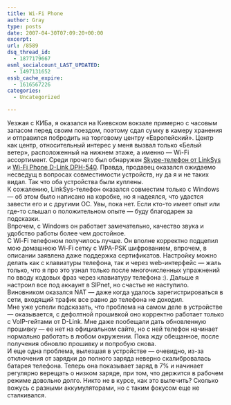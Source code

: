 ```yaml
---
title: Wi-Fi Phone
author: Gray
type: posts
date: 2007-04-30T07:09:20+00:00
excerpt:
url: /8589
dsq_thread_id:
  - 1877179667
esml_socialcount_LAST_UPDATED:
  - 1497131652
essb_cache_expire:
  - 1616567226
categories:
  - Uncategorized

---
```








Уезжая с КИБа, я оказался на Киевском вокзале примерно с часовым запасом перед своим поездом, поэтому сдал сумку в камеру хранения и отправился побродить на торговому центру &#171;Европейский&#187;. Центр как центр, относительный интерес у меня вызвал только &#171;Белый ветер&#187;, расположенный на нижнем этаже, а именно &#8212; Wi-Fi ассортимент. Среди прочего был обнаружен <a href="http://www-ru.linksys.com/servlet/Satellite?c=L_Promotion_C1&childpagename=RU%2FLayout&cid=1141413914277&pagename=Linksys%2FCommon%2FVisitorWrapper" target="_blank">Skype-телефон от LinkSys</a> и <a href="http://dlink.ru/products/prodview.php?type=19&id=660" target="_blank">Wi-Fi Phone D-Link DPH-540</a>. Правда, продавец оказался ожидаемо несведущ в вопросах совместимости устройств, ну да я и не таких видал. Так что оба устройства были куплены.  
К сожалению, LinkSys-телефон оказался совместим только с Windows &#8212; об этом было написано на коробке, но я надеялся, что удастся завести его и с другими ОС. Увы, пока нет. Если кто-то имеет опыт или где-то слышал о положительном опыте &#8212; буду благодарен за подсказки.  
Впрочем, с Windows он работает замечательно, качество звука и удобство работы более чем достойное.  
С Wi-Fi телефоном получилось лучше. Он вполне корректно подцепил мою домашнюю Wi-Fi сетку с WPA-PSK шифрованием, впрочем, в описании заявлена даже поддержка сертификатов. Настройку можно делать как с клавиатуры телефона, так и через web-интерфейс &#8212; жаль только, что я про это узнал только после многочисленных упражнений по вводу кодовых фраз через клавиатуру телефона :). Дальше я настроил все под аккаунт в SIPnet, но счастье не наступило. Виновником оказался NAT &#8212; даже когда удалось зарегистрироваться в сети, входящий трафик все равно до телефона не доходил.  
Мне уже успели подсказать, что проблема на самом деле в устройстве &#8212; оказывается, с дефолтной прошивкой оно корректно работает только с VoIP-гейтами от D-Link. Мне даже пообещали дать обновленную прошивку &#8212; ее нет на официальном сайте, но с ней телефон начинает нормально работать в любом окружении. Пока жду обещанное, после получения обновлю прошивку и попробую снова.  
И еще одна проблема, вылезшая в устройстве &#8212; очевидно, из-за отключения от зарядки до полного заряда неверно скалибровалась батарея телефона. Теперь она показывает заряд в 7% и начинает регулярно верещать о низком заряде, при том, что держится в рабочем режиме довольно долго. Никто не в курсе, как это вылечить? Сколько вожусь с разными аккумуляторами, но с таким фокусом еще не сталкивался.